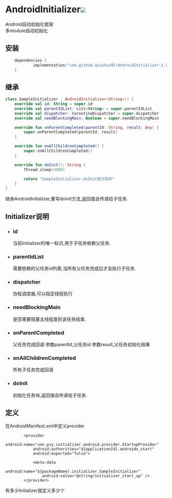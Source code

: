 # AndroidInitializer[![](https://jitpack.io/v/qiushui95/AndroidInitializer.svg)](https://jitpack.io/#qiushui95/AndroidInitializer)

Android自动初始化框架  
多module自动初始化

## 安装

``` kotlin dsl
	dependencies {
	        implementation("com.github.qiushui95:AndroidInitializer:1.0.21")
	}
```

## 继承

``` kotlin
class SampleInitializer : AndroidInitializer<String>() {
    override val id: String = super.id
    override val parentIdList: List<String> = super.parentIdList
    override val dispatcher: CoroutineDispatcher = super.dispatcher
    override val needBlockingMain: Boolean = super.needBlockingMain

    override fun onParentCompleted(parentId: String, result: Any) {
        super.onParentCompleted(parentId, result)
    }

    override fun onAllChildrenCompleted() {
        super.onAllChildrenCompleted()
    }

    override fun doInit(): String {
        Thread.sleep(3000)

        return "SampleInitializer.doInit执行完毕"
    }
}
```

继承AndroidInitializer,重写doInit方法,返回值会传递给子任务.

## Initializer说明

- ### id
  当前Initializer的唯一标识,用于子任务依赖父任务.
- ### parentIdList
  需要依赖的父任务id列表,当所有父任务完成后才会执行子任务.
- ### dispatcher
  协程调度器,可以指定线程执行
- ### needBlockingMain
  是否需要阻塞主线程直到该任务结束.
- ### onParentCompleted
  父任务完成回调
  参数parentId,父任务id
  参数result,父任务初始化结果
- ### onAllChildrenCompleted
  所有子任务完成回调
- ### doInit
  初始化任务块,返回值会传递给子任务.

## 定义

在AndroidManifest.xml中定义provider

``` 
        <provider
            android:name="son.ysy.initializer.android.provider.StartupProvider"
            android:authorities="${applicationId}.androidx_start"
            android:exported="false">

            <meta-data
                android:name="${packageName}.initializer.SampleInitializer"
                android:value="@string/initializer_start_up" />
        </provider>          
```

有多少Initializer就定义多少个<meta-data>